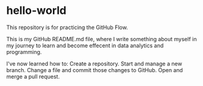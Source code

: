 # hello-world
This repository is for practicing the GitHub Flow.

This is my GitHub README.md file, where I write something about myself in my journey to learn and become effecent in data analytics and programming.

I've now learned how to:
Create a repository. 
Start and manage a new branch. 
Change a file and commit those changes to GitHub. 
Open and merge a pull request.
